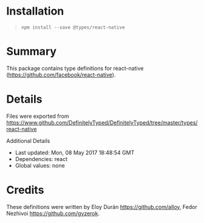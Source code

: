 # Installation
> `npm install --save @types/react-native`

# Summary
This package contains type definitions for react-native (https://github.com/facebook/react-native).

# Details
Files were exported from https://www.github.com/DefinitelyTyped/DefinitelyTyped/tree/master/types/react-native

Additional Details
 * Last updated: Mon, 08 May 2017 18:48:54 GMT
 * Dependencies: react
 * Global values: none

# Credits
These definitions were written by Eloy Durán <https://github.com/alloy>, Fedor Nezhivoi <https://github.com/gyzerok>.

